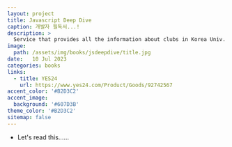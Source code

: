 ```yaml
---
layout: project
title: Javascript Deep Dive
caption: 개발자 필독서...!
description: >
  Service that provides all the information about clubs in Korea Univ.
image: 
  path: /assets/img/books/jsdeepdive/title.jpg
date:   10 Jul 2023
categories: books
links:
  - title: YES24
    url: https://www.yes24.com/Product/Goods/92742567
accent_color: '#B2D3C2'
accent_image: 
  background: '#607D3B'
theme_color: '#B2D3C2'
sitemap: false
---
```


- Let's read this......